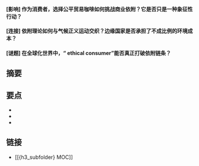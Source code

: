 #### [影响] 作为消费者，选择公平贸易咖啡如何挑战商业依附？它是否只是一种象征性行动？


#### [连接] 依附理论如何与气候正义运动交织？边缘国家是否承担了不成比例的环境成本？


#### [谜题] 在全球化世界中，“ ethical consumer”能否真正打破依附链条？


## 摘要


## 要点

- 
- 
- 

## 链接

- [[{h3_subfolder} MOC]]
